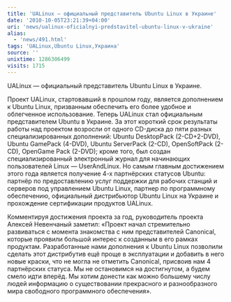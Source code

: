 ```yaml
---
title: 'UALinux — официальный представитель Ubuntu Linux в Украине'
date: '2010-10-05T23:21:39+04:00'
uri: 'news/ualinux-oficialnyi-predstavitel-ubuntu-linux-v-ukraine'
alias: 
  - 'news/491.html'
tags: 'UALinux,Ubuntu Linux,Украина'
source: ''
unixtime: 1286306499
visits: 1715
---
```

UALinux — официальный представитель Ubuntu Linux в Украине.

Проект UALinux, стартовавший в прошлом году, является дополнением к Ubuntu Linux, призванным обеспечить его более удобное и облегченное использование. Теперь UALinux стал официальным представителем Ubuntu в Украине. За этот короткий срок результаты работы над проектом возросли от одного CD-диска до пяти разных специализированных дополнений: Ubuntu DesktopPack (2-CD+2-DVD), Ubuntu GamePack (4-DVD), Ubuntu ServerPack (2-CD), OpenSoftPack (2-CD), OpenGame Pack (2-DVD); кроме того, был создан специализированный электронный журнал для начинающих пользователей Linux — UserAndLinux. Но самым главным достижением этого года является получение 4-х партнёрских статусов Ubuntu: партнёр по предоставлению услуг поддержки для рабочих станций и серверов под управлением Ubuntu Linux, партнер по программному обеспечению, официальный дистрибьютор Ubuntu Linux на Украине и прохождение сертификации продуктов UALinux.

Комментируя достижения проекта за год, руководитель проекта Алексей Невенчаный заметил: «Проект начал стремительно развиваться с момента знакомства с ним представителей Canonical, которые проявили большой интерес к созданным в его рамках продуктам. Разработанные нами дополнения к Ubuntu Linux позволили сделать этот дистрибутив ещё проще в эксплуатации и добавить в него новые краски, что не могла не отметить Canonical, присвоив нам 4 партнёрских статуса. Мы не остановимся на достигнутом, а будем смело идти вперёд. Мы хотим донести как можно большему числу людей информацию о существовании прекрасного и разнообразного мира свободного программного обеспечения».

